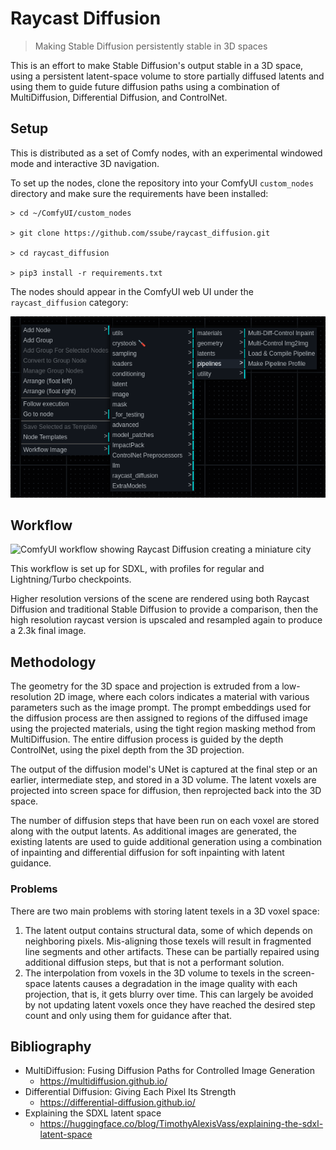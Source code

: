 # Raycast Diffusion

> Making Stable Diffusion persistently stable in 3D spaces

This is an effort to make Stable Diffusion's output stable in a 3D space, using a persistent latent-space volume to
store partially diffused latents and using them to guide future diffusion paths using a combination of MultiDiffusion,
Differential Diffusion, and ControlNet.

## Setup

This is distributed as a set of Comfy nodes, with an experimental windowed mode and interactive 3D navigation.

To set up the nodes, clone the repository into your ComfyUI `custom_nodes` directory and make sure the requirements have
been installed:

```shell
> cd ~/ComfyUI/custom_nodes

> git clone https://github.com/ssube/raycast_diffusion.git

> cd raycast_diffusion

> pip3 install -r requirements.txt
```

The nodes should appear in the ComfyUI web UI under the `raycast_diffusion` category:

![ComfyUI menu showing raycast_diffusion node category](docs/comfy-menu.png)

## Workflow

![ComfyUI workflow showing Raycast Diffusion creating a miniature city](docs/comfy-workflow.png)

This workflow is set up for SDXL, with profiles for regular and Lightning/Turbo checkpoints.

Higher resolution versions of the scene are rendered using both Raycast Diffusion and traditional Stable Diffusion to
provide a comparison, then the high resolution raycast version is upscaled and resampled again to produce a 2.3k final
image.

## Methodology

The geometry for the 3D space and projection is extruded from a low-resolution 2D image, where each colors indicates a
material with various parameters such as the image prompt. The prompt embeddings used for the diffusion process are then
assigned to regions of the diffused image using the projected materials, using the tight region masking method from
MultiDiffusion. The entire diffusion process is guided by the depth ControlNet, using the pixel depth from the 3D
projection.

The output of the diffusion model's UNet is captured at the final step or an earlier, intermediate step, and stored
in a 3D volume. The latent voxels are projected into screen space for diffusion, then reprojected back into the 3D
space.

The number of diffusion steps that have been run on each voxel are stored along with the output latents. As additional
images are generated, the existing latents are used to guide additional generation using a combination of inpainting
and differential diffusion for soft inpainting with latent guidance.

### Problems

There are two main problems with storing latent texels in a 3D voxel space:

1. The latent output contains structural data, some of which depends on neighboring pixels. Mis-aligning those texels
   will result in fragmented line segments and other artifacts. These can be partially repaired using additional diffusion
   steps, but that is not a performant solution.
2. The interpolation from voxels in the 3D volume to texels in the screen-space latents causes a degradation in the
   image quality with each projection, that is, it gets blurry over time. This can largely be avoided by not updating
   latent voxels once they have reached the desired step count and only using them for guidance after that.

## Bibliography

- MultiDiffusion: Fusing Diffusion Paths for Controlled Image Generation
  - https://multidiffusion.github.io/
- Differential Diffusion: Giving Each Pixel Its Strength
  - https://differential-diffusion.github.io/
- Explaining the SDXL latent space
  - https://huggingface.co/blog/TimothyAlexisVass/explaining-the-sdxl-latent-space
